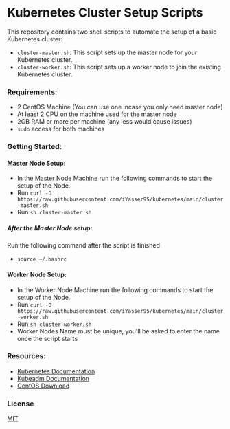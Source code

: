 # Kubernetes Cluster Setup Scripts

This repository contains two shell scripts to automate the setup of a basic Kubernetes cluster:
- ```cluster-master.sh```: This script sets up the master node for your Kubernetes cluster.
- ```cluster-worker.sh```: This script sets up a worker node to join the existing Kubernetes cluster.

### Requirements:

- 2 CentOS Machine (You can use one incase you only need master node)
- At least 2 CPU on the machine used for the master node
- 2GB RAM or more per machine (any less would cause issues)
- ```sudo``` access for both machines

### Getting Started:

#### Master Node Setup:
- In the Master Node Machine run the following commands to start the setup of the Node.
- Run ```curl -O https://raw.githubusercontent.com/iYasser95/kubernetes/main/cluster-master.sh```
- Run ```sh cluster-master.sh```

##### After the Master Node setup:
Run the following command after the script is finished
- ```source ~/.bashrc```

#### Worker Node Setup:
- In the Worker Node Machine run the following commands to start the setup of the Node.
- Run ```curl -O https://raw.githubusercontent.com/iYasser95/kubernetes/main/cluster-worker.sh```
- Run ```sh cluster-worker.sh```
- Worker Nodes Name must be unique, you'll be asked to enter the name once the script starts

### Resources:
- [Kubernetes Documentation](https://kubernetes.io/docs/home/)
- [Kubeadm Documentation](https://kubernetes.io/docs/setup/production-environment/tools/kubeadm/install-kubeadm/)
- [CentOS Download](https://www.centos.org/download/)

### License
[MIT](https://choosealicense.com/licenses/mit/)
